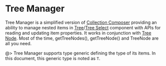 <!-- 
title: Tree Manager
location: ./custom-components/utils/tree-manager
type: page
layout: default
language_tabs: [javascript, typescript]
-->

# Tree Manager

Tree Manager is a simplified version of [Collection Composer](/custom-components/utils/data-management#collection-composer) providing an ability to manage nested items in [Tree](/elements/tree)/[Tree Select](/elements/tree-select) component with APIs for reading and updating item properties. It works in conjunction with [Tree Node](/custom-components/utils/tree-node). Most of the time, getTreeNodes(), getTreeNode() and TreeNode are all you need.

@> Tree Manager supports type generic defining the type of its items. In this document, this generic type is noted as `T`.

